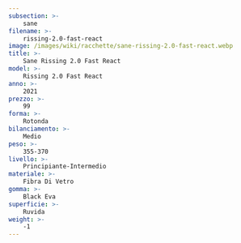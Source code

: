 ```yaml
---
subsection: >-
    sane
filename: >-
    rissing-2.0-fast-react
image: /images/wiki/racchette/sane-rissing-2.0-fast-react.webp
title: >-
    Sane Rissing 2.0 Fast React
model: >-
    Rissing 2.0 Fast React
anno: >-
    2021
prezzo: >-
    99
forma: >-
    Rotonda
bilanciamento: >-
    Medio
peso: >-
    355-370
livello: >-
    Principiante-Intermedio
materiale: >-
    Fibra Di Vetro
gomma: >-
    Black Eva
superficie: >-
    Ruvida
weight: >-
    -1
---
```

